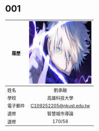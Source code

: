# 001
|      履歷        |<img src="https://github.com/jung0523/001/blob/main/001.jpg" width=200 height=200/>|
| ---------------- |:-----------------------------:|
| 姓名             | 劉承融                  |
| 學校             | 高雄科技大學                  |
| 電子郵件         | C109252205@nkust.edu.tw          |
| 選修             | 智慧城市導論                  |
| 選修             |170/58 |

